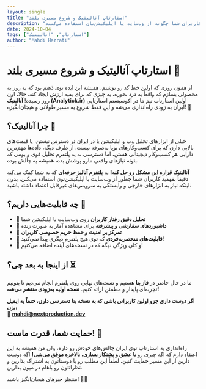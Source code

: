 ```yaml
---
layout: single
title: "استارتاپ آنالیتیک و شروع مسیری بلند"
description: "اولین استارتاپ تیم ما در اکوسیستم استارتاپی ایران به زودی راه‌اندازی می‌شود. آنالیتیک یک پلتفرم تحلیل حرفه‌ای است که به شما کمک می‌کند دقیقاً بفهمید کاربران شما چگونه از وب‌سایت یا اپلیکیشن‌تان استفاده می‌کنند."
date: 2024-10-04
tags: ["استارتاپ", "آنالیتیک"]
author: "Mahdi Hazrati"
---
```


# استارتاپ آنالیتیک و شروع مسیری بلند 🚀  

از همون روزی که اولین خط کد رو نوشتم، همیشه این ایده توی ذهنم بود که یه روز یه محصولی بسازم که واقعاً به درد بخوره، یه چیزی که برای بقیه ارزش ایجاد کنه. حالا، اون روز رسیده! **آنالیتیک (Analytick.ir)** اولین استارتاپ تیم ما در اکوسیستم استارتاپی ایران به زودی راه‌اندازی می‌شه و این فقط شروع یه مسیر طولانی و هیجان‌انگیزه! 🎉  

## چرا آنالیتیک؟ 🤔  

خیلی از ابزارهای تحلیل وب و اپلیکیشن یا در ایران در دسترس نیستن، یا قیمت‌های بالایی دارن که برای کسب‌وکارهای نوپا به‌صرفه نیست. از طرف دیگه، داده‌ها مهم‌ترین دارایی هر کسب‌وکار دیجیتالی هستن، اما دسترسی به یه پلتفرم تحلیل قوی و بومی که بتونه نیازهای واقعی مارو پوشش بده، همیشه یه چالش بوده.  

**آنالیتیک قراره این مشکل رو حل کنه!** یه **پلتفرم آنالیز حرفه‌ای** که به شما کمک می‌کنه دقیقاً بفهمید کاربران شما چطور از وب‌سایت یا اپلیکیشن‌تون استفاده می‌کنن، بدون اینکه نیاز به ابزارهای خارجی و وابستگی به سرویس‌های غیرقابل اعتماد داشته باشید.  

## چه قابلیت‌هایی داریم؟ 🎯  

- 🔹 **تحلیل دقیق رفتار کاربران** روی وب‌سایت یا اپلیکیشن شما  
- 🔹 **داشبوردهای سفارشی و پیشرفته** برای مشاهده آمار به صورت زنده  
- 🔹 **تمرکز بر امنیت و حفظ حریم خصوصی کاربران**  
- 🔹 **قابلیت‌های منحصر‌به‌فردی** که توی هیچ پلتفرم دیگری پیدا نمی‌کنید!  
- 🔹 و کلی ویژگی دیگه که در نسخه‌های آینده اضافه می‌کنیم!  

## از اینجا به بعد چی؟ ⏳  

ما در حال حاضر در **فاز بتا** هستیم و تست‌های نهایی روی پلتفرم انجام می‌دیم تا بتونیم تجربه‌ای پایدار و مطمئن ارائه کنیم. **نسخه اولیه به‌زودی منتشر می‌شه!**  

**اگر دوست داری جزو اولین کاربرانی باشی که به نسخه بتا دسترسی دارن، حتماً یه ایمیل بزن:**  
📩 **mahdi@nextproduction.dev**  

## حمایت شما، قدرت ماست! 💪  

راه‌اندازی یه استارتاپ توی ایران چالش‌های خودش رو داره، ولی من همیشه به این اعتقاد دارم که اگه چیزی رو **با عشق و پشتکار بسازی، بالاخره موفق می‌شی!** اگه دوست دارین از این مسیر حمایت کنین، لطفاً این مطلب رو با دوستاتون به اشتراک بذارین و نظراتتون رو باهام در میون بذارین.  

منتظر خبرهای هیجان‌انگیز باشید! 🚀✨

